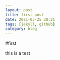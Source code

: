 ```yaml
---
layout: post
title: first post
date: 2021-03-25 20:21
tags: [jekyll, github]
category: blog
---
```


#first

this is a test
